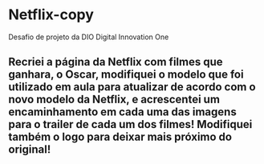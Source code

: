 # Netflix-copy
Desafio de projeto da DIO Digital Innovation One 
## Recriei a página da Netflix com filmes que ganhara, o Oscar, modifiquei o modelo que foi utilizado em aula para atualizar de acordo com o novo modelo da Netflix, e acrescentei um encaminhamento em cada uma das imagens para o trailer de cada um dos filmes! Modifiquei também o logo para deixar mais próximo do original!
